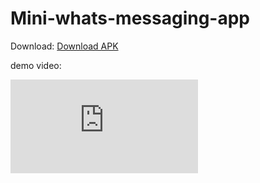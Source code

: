 # Mini-whats-messaging-app

Download:
[Download APK](https://github.com/vishutyagi0210/Mini-whats-messaging-app/raw/main/app/release/app-release.apk)

demo video:

<iframe src="https://www.linkedin.com/posts/vishal0210_whatsapp-realtimedata-firebase-activity-7084238790852059136-JfOY?utm_source=share&utm_medium=member_desktop" frameborder="0"></iframe>

